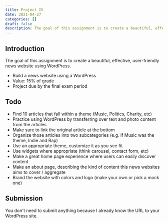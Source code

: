 ```yaml
---
title: Project IV
date: 2021-04-27
categories: []
draft: false
description: The goal of this assignment is to create a beautiful, effective, user-friendly news website using WordPress.
---
```


## Introduction

The goal of this assignment is to create a beautiful, effective, user-friendly news website using WordPress.

- Build a news website using a WordPress
- Value: 15% of grade
- Project due by the final exam period

## Todo

- Find 10 articles that fall within a theme (Music, Politics, Charity, etc)
- Practice using WordPress by transferring over text and photo content from the articles
- Make sure to link the original article at the bottom
- Organize those articles into two subcategories (e.g. if Music was the theme, Indie and Rap)
- Use an appropriate theme, customize it as you see fit
- Use widgets where appropriate (think carousel, contact form, etc)
- Make a great home page experience where users can easily discover content
- Make an about page, describing the kind of content this news websites aims to cover / aggregate
- Brand the website with colors and logo (make your own or pick a mock one)

## Submission

You don't need to submit anything because I already know the URL to your WordPress site.
